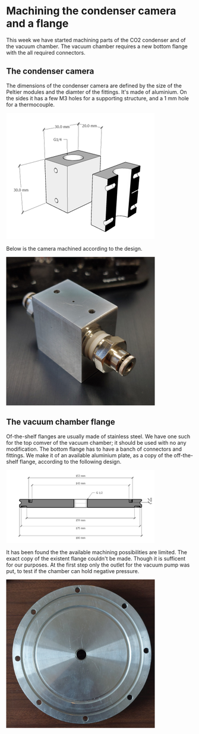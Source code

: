 # Machining the condenser camera and a flange

This week we have started machining parts of the CO2 condenser and of the vacuum chamber. The vacuum chamber requires a new bottom flange with the all required connectors.

## The condenser camera
The dimensions of the condenser camera are defined by the size of the Peltier modules and the diamter of the fittings. It's made of aluminium. On the sides it has a few M3 holes for a supporting structure, and a 1 mm hole for a thermocouple.

<img alt="Drawing of the condenser camera, with a cut" src="/img/2025-01-08 - Condenser camera drawing, with a cut.png" width=400px>

Below is the camera machined according to the design.

<img alt="Photo of the condenser camera" src="/img/2025-01-09 - Condenser camera.jpg" width=400px>

## The vacuum chamber flange
Of-the-shelf flanges are usually made of stainless steel. We have one such for the top comver of the vacuum chamber; it should be used with no any modification. The bottom flange has to have a banch of connectors and fittings. We make it of an available aluminium plate, as a copy of the off-the-shelf flange, according to the following design.

<img alt="Drawing of the bottom flange of the vacuum chamber" src="/img/2025-01-09 - Bottom flange.png" width=400px>

It has been found the the available machining possibilities are limited. The exact copy of the existent flange couldn't be made. Though it is sufficent for our purposes. At the first step only the outlet for the vacuum pump was put, to test if the chamber can hold negative pressure.

<img alt="Photo of the bottom flange of the vacuum chamber" src="/img/2025-01-17 - Bottom flange.jpg" width=400px>
